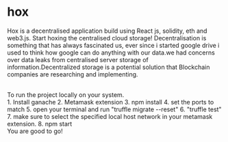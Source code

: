 # hox
Hox is a decentralised application build using React js, solidity, eth and web3.js. Start hoxing the centralised cloud storage!
Decentralisation is something that has always fascinated us, ever since i started google drive i used to think how google can do anything with our data.we had concerns over data leaks from centralised server storage of information.Decentralized storage is a potential solution that Blockchain companies are researching and implementing.


<br/>
To run the project locally on your system.
<br/>
1. Install ganache
2. Metamask extension
3. npm install
4. set the ports to match
5. open your terminal and run "truffle migrate --reset"
6. "truffle test"
7. make sure to select the specified local host network in your metamask extension.
8. npm start
<br/>
You are good to go!
